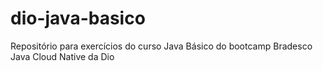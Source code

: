 # dio-java-basico
Repositório para exercícios do curso Java Básico do bootcamp Bradesco Java Cloud Native da Dio

